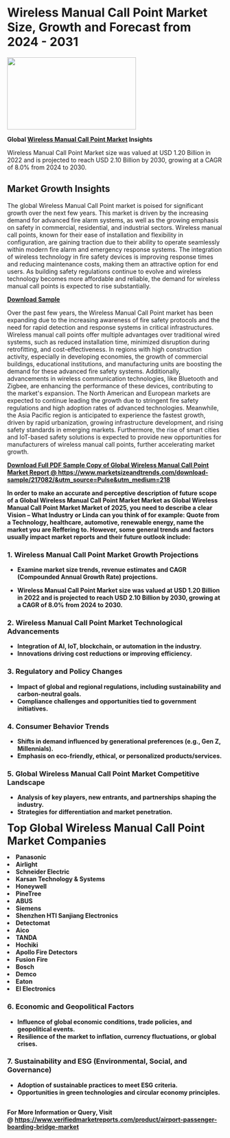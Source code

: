<H1>Wireless Manual Call Point Market Size, Growth and Forecast from 2024 - 2031</H1><img class="aligncenter size-medium wp-image-584254" src="https://thirdeyenews.in/wp-content/uploads/2024/09/Global-Market-Research-300x168.jpeg" alt="" width="300" height="168" /><p><strong>Global&nbsp;<a href="https://www.marketsizeandtrends.com/download-sample/217082/&amp;utm_source=Pulse&amp;utm_medium=218">Wireless Manual Call Point Market</a> Insights</strong></p><p>Wireless Manual Call Point Market size was valued at USD 1.20 Billion in 2022 and is projected to reach USD 2.10 Billion by 2030, growing at a CAGR of 8.0% from 2024 to 2030.</p><p><h2>Market Growth Insights</h2> <p>The global Wireless Manual Call Point market is poised for significant growth over the next few years. This market is driven by the increasing demand for advanced fire alarm systems, as well as the growing emphasis on safety in commercial, residential, and industrial sectors. Wireless manual call points, known for their ease of installation and flexibility in configuration, are gaining traction due to their ability to operate seamlessly within modern fire alarm and emergency response systems. The integration of wireless technology in fire safety devices is improving response times and reducing maintenance costs, making them an attractive option for end users. As building safety regulations continue to evolve and wireless technology becomes more affordable and reliable, the demand for wireless manual call points is expected to rise substantially.</p> <p><strong><a href="#">Download Sample</a></strong></p> <p>Over the past few years, the Wireless Manual Call Point market has been expanding due to the increasing awareness of fire safety protocols and the need for rapid detection and response systems in critical infrastructures. Wireless manual call points offer multiple advantages over traditional wired systems, such as reduced installation time, minimized disruption during retrofitting, and cost-effectiveness. In regions with high construction activity, especially in developing economies, the growth of commercial buildings, educational institutions, and manufacturing units are boosting the demand for these advanced fire safety systems. Additionally, advancements in wireless communication technologies, like Bluetooth and Zigbee, are enhancing the performance of these devices, contributing to the market's expansion. The North American and European markets are expected to continue leading the growth due to stringent fire safety regulations and high adoption rates of advanced technologies. Meanwhile, the Asia Pacific region is anticipated to experience the fastest growth, driven by rapid urbanization, growing infrastructure development, and rising safety standards in emerging markets. Furthermore, the rise of smart cities and IoT-based safety solutions is expected to provide new opportunities for manufacturers of wireless manual call points, further accelerating market growth. <p><strong><a href="#"></p><p><span class=""><strong>Download Full PDF Sample Copy of Global Wireless Manual Call Point Market Report</strong> @ <a href="https://www.marketsizeandtrends.com/download-sample/217082/&amp;utm_source=Pulse&amp;utm_medium=218" target="_blank">https://www.marketsizeandtrends.com/download-sample/217082/&amp;utm_source=Pulse&amp;utm_medium=218</a></span></p><p>In order to make an accurate and perceptive description of future scope of a Global&nbsp;Wireless Manual Call Point Market Market as Global&nbsp;Wireless Manual Call Point Market Market of 2025, you need to describe a clear Vision &ndash; What Industry or Linda can you think of for example: Quote from a Technology, healthcare, automotive, renewable energy, name the market you are Reffering to. However, some general trends and factors usually impact market reports and their future outlook include:</p><h3>1.&nbsp;<strong>Wireless Manual Call Point Market Growth Projections</strong></h3><ul><li>Examine market size trends, revenue estimates and CAGR (Compounded Annual Growth Rate) projections.</li><li><p>Wireless Manual Call Point Market size was valued at USD 1.20 Billion in 2022 and is projected to reach USD 2.10 Billion by 2030, growing at a CAGR of 8.0% from 2024 to 2030.</p></li></ul><h3>2.&nbsp;<strong>Wireless Manual Call Point Market Technological Advancements</strong></h3><ul><li>Integration of AI, IoT, blockchain, or automation in the industry.</li><li>Innovations driving cost reductions or improving efficiency.</li></ul><h3>3.&nbsp;<strong>Regulatory and Policy Changes</strong></h3><ul><li>Impact of global and regional regulations, including sustainability and carbon-neutral goals.</li><li>Compliance challenges and opportunities tied to government initiatives.</li></ul><h3>4.&nbsp;<strong>Consumer Behavior Trends</strong></h3><ul><li>Shifts in demand influenced by generational preferences (e.g., Gen Z, Millennials).</li><li>Emphasis on eco-friendly, ethical, or personalized products/services.</li></ul><h3>5.&nbsp;<strong>Global Wireless Manual Call Point Market Competitive Landscape</strong></h3><ul><li>Analysis of key players, new entrants, and partnerships shaping the industry.</li><li>Strategies for differentiation and market penetration.</li></ul><p data-pm-slice="1 1 []"><span style="color: inherit; font-family: inherit; font-size: 25px;">Top Global Wireless Manual Call Point Market Companies</span></p><div class="" data-test-id=""><p><li>Panasonic</li><li> Airlight</li><li> Schneider Electric</li><li> Karsan Technology & Systems</li><li> Honeywell</li><li> PineTree</li><li> ABUS</li><li> Siemens</li><li> Shenzhen HTI Sanjiang Electronics</li><li> Detectomat</li><li> Aico</li><li> TANDA</li><li> Hochiki</li><li> Apollo Fire Detectors</li><li> Fusion Fire</li><li> Bosch</li><li> Demco</li><li> Eaton</li><li> EI Electronics</li></p></div><h3>6.&nbsp;<strong>Economic and Geopolitical Factors</strong></h3><ul><li>Influence of global economic conditions, trade policies, and geopolitical events.</li><li>Resilience of the market to inflation, currency fluctuations, or global crises.</li></ul><h3>7.&nbsp;<strong>Sustainability and ESG (Environmental, Social, and Governance)</strong></h3><ul><li>Adoption of sustainable practices to meet ESG criteria.</li><li>Opportunities in green technologies and circular economy principles.</li></ul><h2><strong style="font-size: 14px;">For More Information or Query, Visit @&nbsp;</strong><a style="background-color: #ffffff; font-size: 14px;" href="https://www.marketsizeandtrends.com/report/wireless-manual-call-point-market/" target="_blank">https://www.verifiedmarketreports.com/product/airport-passenger-boarding-bridge-market</a></h2>
